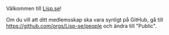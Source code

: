 Välkommen till [Lisp.se](http://www.lisp.se/)!

Om du vill att ditt medlemsskap ska vara synligt på GitHub, gå till
https://github.com/orgs/Lisp-se/people och ändra till "Public".
